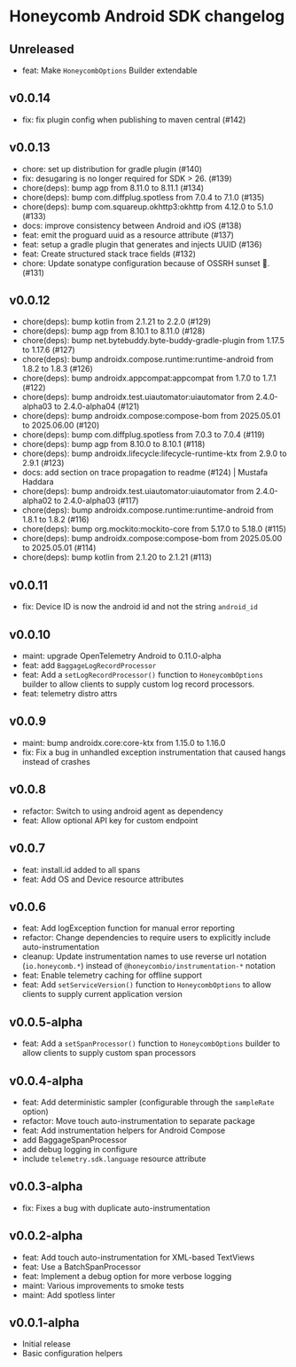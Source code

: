 # Honeycomb Android SDK changelog

## Unreleased

* feat: Make `HoneycombOptions` Builder extendable

## v0.0.14

* fix: fix plugin config when publishing to maven central (#142)

## v0.0.13

* chore: set up distribution for gradle plugin (#140)
* fix: desugaring is no longer required for SDK > 26. (#139)
* chore(deps): bump agp from 8.11.0 to 8.11.1 (#134)
* chore(deps): bump com.diffplug.spotless from 7.0.4 to 7.1.0 (#135)
* chore(deps): bump com.squareup.okhttp3:okhttp from 4.12.0 to 5.1.0 (#133)
* docs: improve consistency between Android and iOS (#138)
* feat: emit the proguard uuid as a resource attribute (#137)
* feat: setup a gradle plugin that generates and injects UUID (#136)
* feat: Create structured stack trace fields (#132)
* chore: Update sonatype configuration because of OSSRH sunset 🌅. (#131)

## v0.0.12

* chore(deps): bump kotlin from 2.1.21 to 2.2.0 (#129)
* chore(deps): bump agp from 8.10.1 to 8.11.0 (#128)
* chore(deps): bump net.bytebuddy.byte-buddy-gradle-plugin from 1.17.5 to 1.17.6 (#127)
* chore(deps): bump androidx.compose.runtime:runtime-android from 1.8.2 to 1.8.3 (#126)
* chore(deps): bump androidx.appcompat:appcompat from 1.7.0 to 1.7.1 (#122)
* chore(deps): bump androidx.test.uiautomator:uiautomator from 2.4.0-alpha03 to 2.4.0-alpha04 (#121)
* chore(deps): bump androidx.compose:compose-bom from 2025.05.01 to 2025.06.00 (#120)
* chore(deps): bump com.diffplug.spotless from 7.0.3 to 7.0.4 (#119)
* chore(deps): bump agp from 8.10.0 to 8.10.1 (#118)
* chore(deps): bump androidx.lifecycle:lifecycle-runtime-ktx from 2.9.0 to 2.9.1 (#123)
* docs: add section on trace propagation to readme (#124) | Mustafa Haddara
* chore(deps): bump androidx.test.uiautomator:uiautomator from 2.4.0-alpha02 to 2.4.0-alpha03 (#117)
* chore(deps): bump androidx.compose.runtime:runtime-android from 1.8.1 to 1.8.2 (#116)
* chore(deps): bump org.mockito:mockito-core from 5.17.0 to 5.18.0 (#115)
* chore(deps): bump androidx.compose:compose-bom from 2025.05.00 to 2025.05.01 (#114)
* chore(deps): bump kotlin from 2.1.20 to 2.1.21 (#113)

## v0.0.11

* fix: Device ID is now the android id and not the string `android_id`

## v0.0.10

* maint: upgrade OpenTelemetry Android to 0.11.0-alpha
* feat: add `BaggageLogRecordProcessor`
* feat: Add a `setLogRecordProcessor()` function to `HoneycombOptions` builder to allow clients to supply custom log record processors.
* feat: telemetry distro attrs

## v0.0.9

* maint: bump androidx.core:core-ktx from 1.15.0 to 1.16.0
* fix: Fix a bug in unhandled exception instrumentation that caused hangs instead of crashes

## v0.0.8

* refactor: Switch to using android agent as dependency
* feat: Allow optional API key for custom endpoint

## v0.0.7

* feat: install.id added to all spans
* feat: Add OS and Device resource attributes

## v0.0.6

* feat: Add logException function for manual error reporting
* refactor: Change dependencies to require users to explicitly include auto-instrumentation
* cleanup: Update instrumentation names to use reverse url notation (`io.honeycomb.*`) instead of `@honeycombio/instrumentation-*` notation
* feat: Enable telemetry caching for offline support
* feat: Add `setServiceVersion()` function to `HoneycombOptions` to allow clients to supply current application version

## v0.0.5-alpha

* feat: Add a `setSpanProcessor()` function to `HoneycombOptions` builder to allow clients to supply custom span processors

## v0.0.4-alpha

* feat: Add deterministic sampler (configurable through the `sampleRate` option)
* refactor: Move touch auto-instrumentation to separate package
* feat: Add instrumentation helpers for Android Compose
* add BaggageSpanProcessor
* add debug logging in configure
* include `telemetry.sdk.language` resource attribute

## v0.0.3-alpha

* fix: Fixes a bug with duplicate auto-instrumentation

## v0.0.2-alpha

* feat: Add touch auto-instrumentation for XML-based TextViews
* feat: Use a BatchSpanProcessor
* feat: Implement a debug option for more verbose logging
* maint: Various improvements to smoke tests
* maint: Add spotless linter

## v0.0.1-alpha

* Initial release
* Basic configuration helpers
